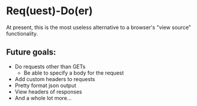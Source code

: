 # Req(uest)-Do(er)

At present, this is the most useless alternative to a browser's "view source"
functionality.

## Future goals:

* Do requests other than GETs
  * Be able to specify a body for the request
* Add custom headers to requests
* Pretty format json output
* View headers of responses
* And a whole lot more...
